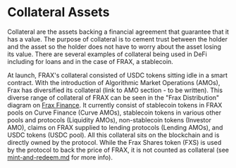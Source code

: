 # Collateral Assets

Collateral are the assets backing a financial agreement that guarantee that it has a value. The purpose of collateral is to cement trust between the holder and the asset so the holder does not have to worry about the asset losing its value. There are several examples of collateral being used in DeFi including for loans and in the case of FRAX, a stablecoin.

At launch, FRAX's collateral consisted of USDC tokens sitting idle in a smart contract. With the introduction of Algorithmic Market Operations (AMOs), Frax has diversified its collateral (link to AMO section - to be written). This diverse range of collateral of FRAX can be seen in the "Frax Distribution" diagram on [Frax Finance](https://app.frax.finance/). It currently consist of stablecoin tokens in FRAX pools on Curve Finance (Curve AMOs), stablecoin tokens in various other pools and protocols (Liquidity AMOs), non-stablecoin tokens (Investor AMO), claims on FRAX supplied to lending protocols (Lending AMOs), and USDC tokens (USDC pool). All this collateral sits on the blockchain and is directly owned by the protocol. While the Frax Shares token (FXS) is used by the protocol to back the price of FRAX, it is not counted as collateral (see [mint-and-redeem.md](mint-and-redeem.md "mention") for more info).
